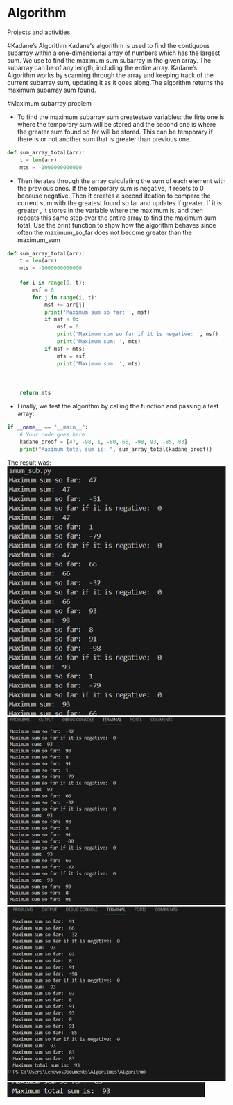 # Algorithm
Projects and activities


#Kadane’s Algorithm
Kadane's algorithm is used to find the contiguous subarray within a one-dimensional array of numbers which has the largest sum. We use to find the maximum sum subarray in the given array. The subarray can be of any length, including the entire array. Kadane’s Algorithm works by scanning through the array and keeping track of the current subarray sum, updating it as it goes along.The algorithm returns the maximum subarray sum found.

#Maximum subarray problem 

- To find the maximum subarray sum createstwo variables: the firts one is where the temporary sum will be stored and the second one is where the greater sum found so far will be stored. This can be temporary if there is or not another sum that is greater than previous one.

~~~python
def sum_array_total(arr):
    t = len(arr)
    mts = -1000000000000

~~~
- Then iterates through the array calculating the sum of each element with the previous ones. If the temporary sum is negative, it resets to 0 because negative. Then it creates a second iteation to compare the current sum with the greatest found so far and updates if greater. If it is greater , it stores in the variable where the maximum is, and then repeats this same step over the entire array to find the maximum sum total. Use the print function to show how the algorithm behaves since often the maximum_so_far does not become greater than the maximum_sum

~~~python
def sum_array_total(arr):
    t = len(arr)
    mts = -1000000000000

    for i in range(0, t):
        msf = 0
        for j in range(i, t):
            msf += arr[j]
            print('Maximum sum so far: ', msf)
            if msf < 0:
                msf = 0
                print('Maximum sum so far if it is negative: ', msf)
                print('Maximum sum: ', mts)
            if msf > mts:
                mts = msf
                print('Maximum sum: ', mts)



    return mts

~~~

- Finally, we test the algorithm by calling the function and passing a test array:

~~~python
if __name__ == "__main__":
    # Your code goes here
    kadane_proof = [47, -98, 1, -80, 66, -98, 93, -85, 83]
    print("Maximum total sum is: ", sum_array_total(kadane_proof))

~~~

The result was:
![Resultado](img\result1.PNG)
![Resultado](img\result2.PNG)
![Resultado](img\result3.PNG)
![Resultado](img\result4.PNG)